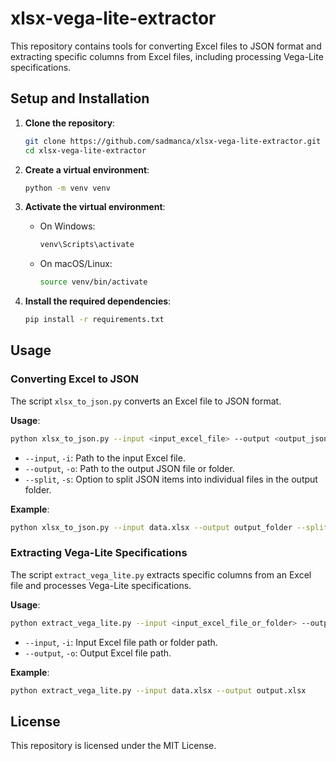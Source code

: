 # xlsx-vega-lite-extractor

This repository contains tools for converting Excel files to JSON format and extracting specific columns from Excel files, including processing Vega-Lite specifications.

## Setup and Installation

1. **Clone the repository**:
   ```sh
   git clone https://github.com/sadmanca/xlsx-vega-lite-extractor.git
   cd xlsx-vega-lite-extractor
   ```

2. **Create a virtual environment**:
   ```sh
   python -m venv venv
   ```

3. **Activate the virtual environment**:
   - On Windows:
     ```sh
     venv\Scripts\activate
     ```
   - On macOS/Linux:
     ```sh
     source venv/bin/activate
     ```

4. **Install the required dependencies**:
   ```sh
   pip install -r requirements.txt
   ```

## Usage

### Converting Excel to JSON

The script `xlsx_to_json.py` converts an Excel file to JSON format.

**Usage**:
```sh
python xlsx_to_json.py --input <input_excel_file> --output <output_json_file_or_folder> [--split]
```

- `--input`, `-i`: Path to the input Excel file.
- `--output`, `-o`: Path to the output JSON file or folder.
- `--split`, `-s`: Option to split JSON items into individual files in the output folder.

**Example**:
```sh
python xlsx_to_json.py --input data.xlsx --output output_folder --split
```

### Extracting Vega-Lite Specifications

The script `extract_vega_lite.py` extracts specific columns from an Excel file and processes Vega-Lite specifications.

**Usage**:
```sh
python extract_vega_lite.py --input <input_excel_file_or_folder> --output <output_excel_file>
```

- `--input`, `-i`: Input Excel file path or folder path.
- `--output`, `-o`: Output Excel file path.

**Example**:
```sh
python extract_vega_lite.py --input data.xlsx --output output.xlsx
```

## License

This repository is licensed under the MIT License.
